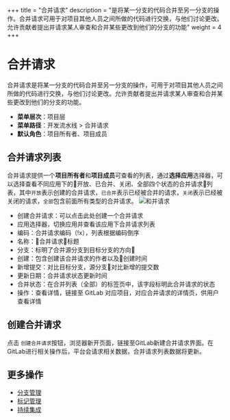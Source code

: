 +++
title = "合并请求"
description = "是将某一分支的代码合并至另一分支的操作。合并请求可用于对项目其他人员之间所做的代码进行交换，与他们讨论更改。允许贡献者提出并请求某人审查和合并某些更改到他们的分支的功能"
weight = 4
+++

# 合并请求

合并请求是将某一分支的代码合并至另一分支的操作，可用于对项目其他人员之间所做的代码进行交换，与他们讨论更改。允许贡献者提出并请求某人审查和合并某些更改到他们的分支的功能。

- **菜单层次**：项目层
- **菜单路径**：开发流水线 > 合并请求
- **默认角色**：项目所有者、项目成员

## 合并请求列表

合并请求提供一个**项目所有者**和**项目成员**可查看的列表，通过**选择应用**选择器，可以选择查看不同应用下的开放、已合并、关闭、全部四个状态的合并请求列表，其中`开放`表示创建的合并请求，`已合并`表示已经被合并的请求，`关闭`表示已经被关闭的请求，`全部`包含前面所有类型的合并请求。
![](/docs/user-guide/development-pipeline/image/合并请求.png "和并请求")

- 创建合并请求：可以点击此处创建一个合并请求
- 应用选择器，切换应用并查看该应用下合并请求列表
- 编码：合并请求编码（!x），列表根据编码倒序
- 名称：合并请求标题
- 分支：标明了合并源分支到目标分支的方向
- 创建：包含创建该合并请求的作者以及创建时间
- 新增提交：对比目标分支，源分支对比新增的提交数
- 更新日期：合并请求状态更新时间
- 合并状态：在合并列表（全部）的标签页中，该字段标明此合并请求的状态
- 操作：查看详情，链接至 GitLab 对应项目，对应合并请求的详情页，供用户查看详情

## 创建合并请求

  点击 `创建合并请求`按钮，浏览器新开页面，链接至GitLab新建合并请求界面。在GitLab进行相关操作后，平台会请求相关数据，合并请求列表数据将更新。

## 更多操作
- [分支管理](../branch)
- [标记管理](../tag)
- [持续集成](../continuous-integration)
